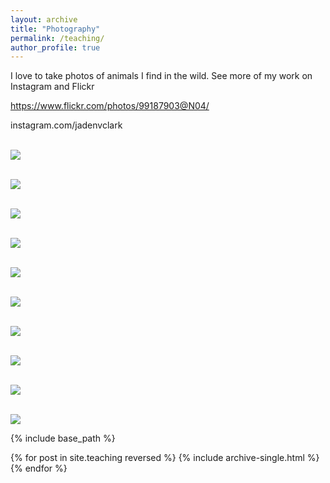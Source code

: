 ```yaml
---
layout: archive
title: "Photography"
permalink: /teaching/
author_profile: true
---
```


I love to take photos of animals I find in the wild. See more of my work on Instagram and Flickr

https://www.flickr.com/photos/99187903@N04/

instagram.com/jadenvclark

 <br/><img src='/images/trioceros.jpeg'>

 <br/><img src='/images/gorilla_portrait.jpeg'>

 <br/><img src='/images/elephant.jpeg'>

 <br/><img src='/images/rough_scale.jpeg'>

 <br/><img src='/images/velvet_monkey.jpeg'>

 <br/><img src='/images/sniff.jpeg'>

 <br/><img src='/images/nudibranch.jpeg'>

 <br/><img src='/images/calling.jpeg'>

 <br/><img src='/images/palmyra_birds.jpeg'>
 
 <br/><img src='/images/gorilla_fam.jpeg'>

{% include base_path %}

{% for post in site.teaching reversed %}
{% include archive-single.html %}
{% endfor %}
